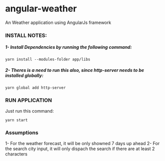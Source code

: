 # angular-weather

An Weather application using AngularJs framework

### INSTALL NOTES:

##### 1- Install Dependencies by running the following command:

`yarn install --modules-folder app/libs`

##### 2- Theres is a need to run this also, since http-server needs to be installed globally:

`yarn global add http-server`

### RUN APPLICATION

Just run this command:

`yarn start`

### Assumptions

1- For the weather forecast, it will be only showned 7 days up ahead
2- For the search city input, it will only dispach the search if there are at least 2 characters

